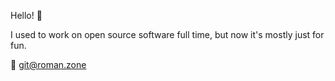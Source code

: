 Hello! 👋

I used to work on open source software full time, but now it's mostly just for fun.

📮 git@roman.zone

